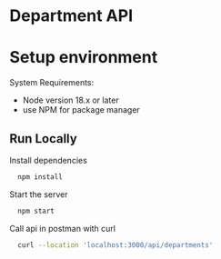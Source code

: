 # Department API

# Setup environment
System Requirements:
- Node version 18.x or later
- use NPM for package manager

## Run Locally
Install dependencies

```bash
  npm install
```

Start the server

```bash
  npm start
```

 Call api in postman with curl
```bash
  curl --location 'localhost:3000/api/departments'
```